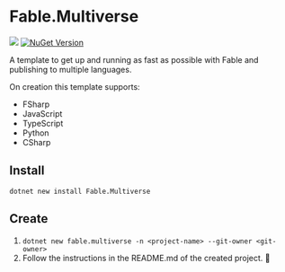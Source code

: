# Fable.Multiverse

<a href="https://www.nuget.org/packages/Fable.Multiverse/0.1.0"><img src="https://img.shields.io/nuget/dt/Fable.Multiverse?style=for-the-badge&logo=nuget"></a>
<a href="https://www.nuget.org/packages/Fable.Multiverse/0.1.0"><img alt="NuGet Version" src="https://img.shields.io/nuget/v/Fable.Multiverse?style=for-the-badge"></a>

A template to get up and running as fast as possible with Fable and publishing to multiple languages.

On creation this template supports:

* FSharp
* JavaScript
* TypeScript
* Python
* CSharp

## Install

`dotnet new install Fable.Multiverse`

## Create

1. `dotnet new fable.multiverse -n <project-name> --git-owner <git-owner>`
2. Follow the instructions in the README.md of the created project. 🎉
